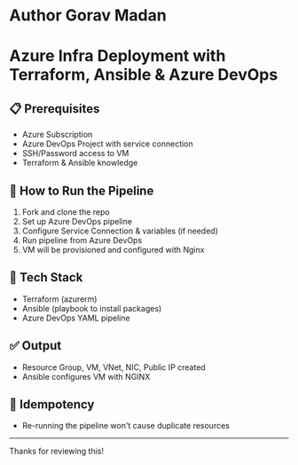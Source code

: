 # Author Gorav Madan 
# Azure Infra Deployment with Terraform, Ansible & Azure DevOps

## 📋 Prerequisites
- Azure Subscription
- Azure DevOps Project with service connection
- SSH/Password access to VM
- Terraform & Ansible knowledge

## 🚀 How to Run the Pipeline

1. Fork and clone the repo
2. Set up Azure DevOps pipeline
3. Configure Service Connection & variables (if needed)
4. Run pipeline from Azure DevOps
5. VM will be provisioned and configured with Nginx

## 🔧 Tech Stack
- Terraform (azurerm)
- Ansible (playbook to install packages)
- Azure DevOps YAML pipeline

## ✅ Output
- Resource Group, VM, VNet, NIC, Public IP created
- Ansible configures VM with NGINX

## 🔁 Idempotency
- Re-running the pipeline won't cause duplicate resources

---
Thanks for reviewing this!
